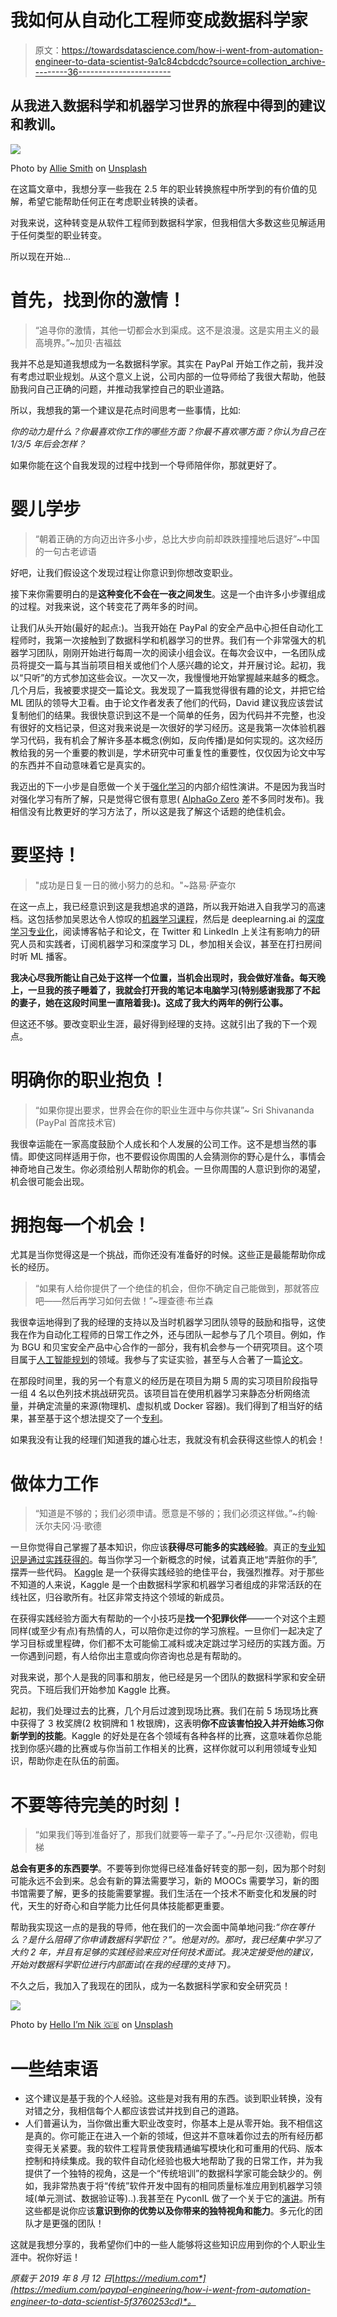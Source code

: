 # 我如何从自动化工程师变成数据科学家

> 原文：<https://towardsdatascience.com/how-i-went-from-automation-engineer-to-data-scientist-9a1c84cbdcdc?source=collection_archive---------36----------------------->

## 从我进入数据科学和机器学习世界的旅程中得到的建议和教训。

![](img/a1960bc9cbce9885de075eefd8028a5a.png)

Photo by [Allie Smith](https://unsplash.com/@creativegangsters?utm_source=medium&utm_medium=referral) on [Unsplash](https://unsplash.com?utm_source=medium&utm_medium=referral)

在这篇文章中，我想分享一些我在 2.5 年的职业转换旅程中所学到的有价值的见解，希望它能帮助任何正在考虑职业转换的读者。

对我来说，这种转变是从软件工程师到数据科学家，但我相信大多数这些见解适用于任何类型的职业转变。

所以现在开始…

# 首先，找到你的激情！

> “追寻你的激情，其他一切都会水到渠成。这不是浪漫。这是实用主义的最高境界。”~加贝·吉福兹

我并不总是知道我想成为一名数据科学家。其实在 PayPal 开始工作之前，我并没有考虑过职业规划。从这个意义上说，公司内部的一位导师给了我很大帮助，他鼓励我问自己正确的问题，并推动我掌控自己的职业道路。

所以，我想我的第一个建议是花点时间思考一些事情，比如:

*你的动力是什么？你最喜欢你工作的哪些方面？你最不喜欢哪方面？你认为自己在 1/3/5 年后会怎样？*

如果你能在这个自我发现的过程中找到一个导师陪伴你，那就更好了。

# 婴儿学步

> “朝着正确的方向迈出许多小步，总比大步向前却跌跌撞撞地后退好”~中国的一句古老谚语

好吧，让我们假设这个发现过程让你意识到你想改变职业。

接下来你需要明白的是**这种变化不会在一夜之间发生**。这是一个由许多小步骤组成的过程。对我来说，这个转变花了两年多的时间。

让我们从头开始(最好的起点:)。当我开始在 PayPal 的安全产品中心担任自动化工程师时，我第一次接触到了数据科学和机器学习的世界。我们有一个非常强大的机器学习团队，刚刚开始进行每周一次的阅读小组会议。在每次会议中，一名团队成员将提交一篇与其当前项目相关或他们个人感兴趣的论文，并开展讨论。起初，我以“只听”的方式参加这些会议。一次又一次，我慢慢地开始掌握越来越多的概念。几个月后，我被要求提交一篇论文。我发现了一篇我觉得很有趣的论文，并把它给 ML 团队的领导大卫看。由于论文作者发表了他们的代码，David 建议我应该尝试复制他们的结果。我很快意识到这不是一个简单的任务，因为代码并不完整，也没有很好的文档记录，但这对我来说是一次很好的学习经历。这是我第一次体验机器学习代码，我有机会了解许多基本概念(例如，反向传播)是如何实现的。这次经历教给我的另一个重要的教训是，学术研究中可重复性的重要性，仅仅因为论文中写的东西并不自动意味着它是真实的。

我迈出的下一小步是自愿做一个关于[强化学习](https://en.wikipedia.org/wiki/Reinforcement_learning)的内部介绍性演讲。不是因为我当时对强化学习有所了解，只是觉得它很有意思( [AlphaGo Zero](https://deepmind.com/blog/alphago-zero-learning-scratch/) 差不多同时发布)。我相信没有比教更好的学习方法了，所以这是我了解这个话题的绝佳机会。

# 要坚持！

> "成功是日复一日的微小努力的总和。"~路易·萨查尔

在这一点上，我已经意识到这是我想追求的道路，所以我开始进入自我学习的高速档。这包括参加吴恩达令人惊叹的[机器学习课程](https://www.coursera.org/learn/machine-learning)，然后是 deeplearning.ai 的[深度学习专业化](https://www.coursera.org/specializations/deep-learning)，阅读博客帖子和论文，在 Twitter 和 LinkedIn 上关注有影响力的研究人员和实践者，订阅机器学习和深度学习 DL，参加相关会议，甚至在打扫房间时听 ML 播客。

**我决心尽我所能让自己处于这样一个位置，当机会出现时，我会做好准备。每天晚上，一旦我的孩子睡着了，我就会打开我的笔记本电脑学习(特别感谢我那了不起的妻子，她在这段时间里一直陪着我:)。这成了我大约两年的例行公事。**

但这还不够。要改变职业生涯，最好得到经理的支持。这就引出了我的下一个观点。

# 明确你的职业抱负！

> “如果你提出要求，世界会在你的职业生涯中与你共谋”~ Sri Shivananda (PayPal 首席技术官)

我很幸运能在一家高度鼓励个人成长和个人发展的公司工作。这不是想当然的事情。即使这同样适用于你，也不要假设你周围的人会猜测你的野心是什么，事情会神奇地自己发生。你必须给别人帮助你的机会。一旦你周围的人意识到你的渴望，机会很可能会出现。

# 拥抱每一个机会！

尤其是当你觉得这是一个挑战，而你还没有准备好的时候。这些正是最能帮助你成长的经历。

> “如果有人给你提供了一个绝佳的机会，但你不确定自己能做到，那就答应吧——然后再学习如何去做！”~理查德·布兰森

我很幸运地得到了我的经理的支持以及当时机器学习团队领导的鼓励和指导，这使我在作为自动化工程师的日常工作之外，还与团队一起参与了几个项目。例如，作为 BGU 和贝宝安全产品中心合作的一部分，我有机会参与一个研究项目。这个项目属于[人工智能规划](https://en.wikipedia.org/wiki/Automated_planning_and_scheduling)的领域。我参与了实证实验，甚至与人合著了一篇[论文](https://arxiv.org/pdf/1709.03363.pdf)。

在那段时间里，我的另一个有意义的经历是在项目为期 5 周的实习项目阶段指导一组 4 名以色列技术挑战研究员。该项目旨在使用机器学习来静态分析网络流量，并确定流量的来源(物理机、虚拟机或 Docker 容器)。我们得到了相当好的结果，甚至基于这个想法提交了一个[专利](https://patents.google.com/patent/US20190207821A1/en)。

如果我没有让我的经理们知道我的雄心壮志，我就没有机会获得这些惊人的机会！

# 做体力工作

> “知道是不够的；我们必须申请。愿意是不够的；我们必须这样做。”~约翰·沃尔夫冈·冯·歌德

一旦你觉得自己掌握了基本知识，你应该**获得尽可能多的实践经验**。真正的[专业知识是通过实践获得的](https://en.wikipedia.org/wiki/Outliers_(book))。每当你学习一个新概念的时候，试着真正地“弄脏你的手”,摆弄一些代码。 [Kaggle](https://www.kaggle.com/) 是一个获得实践经验的绝佳平台，我强烈推荐。对于那些不知道的人来说，Kaggle 是一个由数据科学家和机器学习者组成的非常活跃的在线社区，归谷歌所有。社区非常支持这个领域的新成员。

在获得实践经验方面大有帮助的一个小技巧是**找一个犯罪伙伴**——一个对这个主题同样(或至少有点)有热情的人，可以陪你走过你的学习旅程。一旦你们一起决定了学习目标或里程碑，你们都不太可能偷工减料或决定跳过学习经历的实践方面。万一你遇到问题，有人给你出主意或向你咨询也总是有帮助的。

对我来说，那个人是我的同事和朋友，他已经是另一个团队的数据科学家和安全研究员。下班后我们开始参加 Kaggle 比赛。

起初，我们处理过去的比赛，几个月后过渡到现场比赛。我们在前 5 场现场比赛中获得了 3 枚奖牌(2 枚铜牌和 1 枚银牌)，这表明**你不应该害怕投入并开始练习你新学到的技能**。Kaggle 的好处是在各个领域有各种各样的比赛，这意味着你总能找到你感兴趣的比赛或与你当前工作相关的比赛，这样你就可以利用领域专业知识，帮助你走在队伍的前面。

# 不要等待完美的时刻！

> “如果我们等到准备好了，那我们就要等一辈子了。”~丹尼尔·汉德勒，假电梯

**总会有更多的东西要学**。不要等到你觉得已经准备好转变的那一刻，因为那个时刻可能永远不会到来。总会有新的算法需要学习，新的 MOOCs 需要学习，新的图书馆需要了解，更多的技能需要掌握。我们生活在一个技术不断变化和发展的时代，天生的好奇心和自学能力比任何具体技能都更重要。

帮助我实现这一点的是我的导师，他在我们的一次会面中简单地问我:*“你在等什么？是什么阻碍了你申请数据科学职位？”。他是对的。那时，我已经集中学习了大约 2 年，并且有足够的实践经验来应对任何技术面试。我决定接受他的建议，开始对数据科学职位进行内部面试(在我的经理的支持下)。*

不久之后，我加入了我现在的团队，成为一名数据科学家和安全研究员！

![](img/8e7908c2c8dffa4007e9153ad487d533.png)

Photo by [Hello I’m Nik 🇬🇧](https://unsplash.com/@helloimnik?utm_source=medium&utm_medium=referral) on [Unsplash](https://unsplash.com?utm_source=medium&utm_medium=referral)

# 一些结束语

*   这个建议是基于我的个人经验。这些是对我有用的东西。谈到职业转换，没有对错之分，我相信每个人都应该尝试并找到自己的道路。
*   人们普遍认为，当你做出重大职业改变时，你基本上是从零开始。我不相信这是真的。你可能正在进入一个新的领域，但这并不意味着你过去的所有经历都变得无关紧要。我的软件工程背景使我精通编写模块化和可重用的代码、版本控制和持续集成。我的软件自动化经验也极大地帮助了我的日常工作，并为我提供了一个独特的视角，这是一个“传统培训”的数据科学家可能会缺少的。例如，我非常热衷于将“传统”软件开发中固有的相同质量标准应用到机器学习领域(单元测试、数据验证等)..).我甚至在 PyconIL 做了一个关于它的[演讲](https://www.youtube.com/watch?v=1fHGXOfiDO0)。所有这些都是说你应该**意识到你的优势以及你带来的独特视角和能力**。多元化的团队才是更强的团队！

这就是我想分享的，我希望你们中的一些人能够将这些知识应用到你的个人职业生涯中。祝你好运！

*原载于 2019 年 8 月 12 日*[*https://medium.com*](https://medium.com/paypal-engineering/how-i-went-from-automation-engineer-to-data-scientist-5f3760253cd)*。*